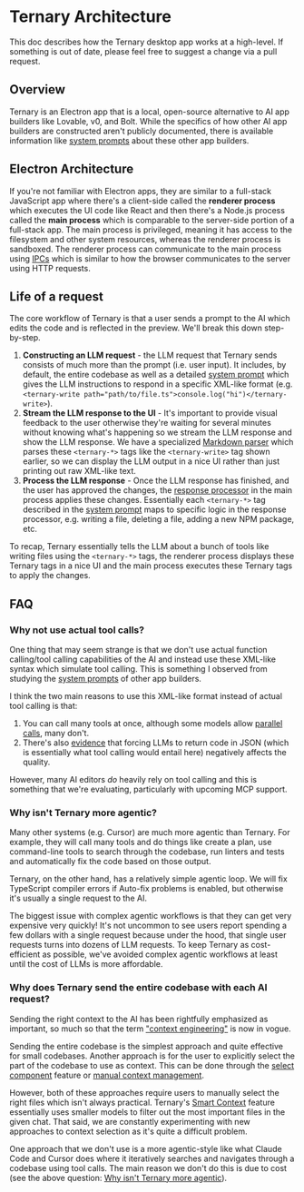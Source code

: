 # Ternary Architecture

This doc describes how the Ternary desktop app works at a high-level. If something is out of date, please feel free to suggest a change via a pull request.

## Overview

Ternary is an Electron app that is a local, open-source alternative to AI app builders like Lovable, v0, and Bolt. While the specifics of how other AI app builders are constructed aren't publicly documented, there is available information like [system prompts](https://github.com/x1xhlol/system-prompts-and-models-of-ai-tools) about these other app builders.

## Electron Architecture

If you're not familiar with Electron apps, they are similar to a full-stack JavaScript app where there's a client-side called the **renderer process** which executes the UI code like React and then there's a Node.js process called the **main process** which is comparable to the server-side portion of a full-stack app. The main process is privileged, meaning it has access to the filesystem and other system resources, whereas the renderer process is sandboxed. The renderer process can communicate to the main process using [IPCs](https://en.wikipedia.org/wiki/Inter-process_communication) which is similar to how the browser communicates to the server using HTTP requests.

## Life of a request

The core workflow of Ternary is that a user sends a prompt to the AI which edits the code and is reflected in the preview. We'll break this down step-by-step.

1. **Constructing an LLM request** - the LLM request that Ternary sends consists of much more than the prompt (i.e. user input). It includes, by default, the entire codebase as well as a detailed [system prompt](https://github.com/ternary-sh/ternary/blob/main/src/prompts/system_prompt.ts) which gives the LLM instructions to respond in a specific XML-like format (e.g. `<ternary-write path="path/to/file.ts">console.log("hi")</ternary-write>`).
2. **Stream the LLM response to the UI** - It's important to provide visual feedback to the user otherwise they're waiting for several minutes without knowing what's happening so we stream the LLM response and show the LLM response. We have a specialized [Markdown parser](https://github.com/ternary-sh/ternary/blob/main/src/components/chat/TernaryMarkdownParser.tsx) which parses these `<ternary-*>` tags like the `<ternary-write>` tag shown earlier, so we can display the LLM output in a nice UI rather than just printing out raw XML-like text.
3. **Process the LLM response** - Once the LLM response has finished, and the user has approved the changes, the [response processor](https://github.com/ternary-sh/ternary/blob/main/src/ipc/processors/response_processor.ts) in the main process applies these changes. Essentially each `<ternary-*>` tag described in the [system prompt](https://github.com/ternary-sh/ternary/blob/main/src/prompts/system_prompt.ts) maps to specific logic in the response processor, e.g. writing a file, deleting a file, adding a new NPM package, etc.

To recap, Ternary essentially tells the LLM about a bunch of tools like writing files using the `<ternary-*>` tags, the renderer process displays these Ternary tags in a nice UI and the main process executes these Ternary tags to apply the changes.

## FAQ

### Why not use actual tool calls?

One thing that may seem strange is that we don't use actual function calling/tool calling capabilities of the AI and instead use these XML-like syntax which simulate tool calling. This is something I observed from studying the [system prompts](https://github.com/x1xhlol/system-prompts-and-models-of-ai-tools) of other app builders.

I think the two main reasons to use this XML-like format instead of actual tool calling is that:

1. You can call many tools at once, although some models allow [parallel calls](https://platform.openai.com/docs/guides/function-calling/parallel-function-calling#parallel-function-calling), many don't.
2. There's also [evidence](https://aider.chat/2024/08/14/code-in-json.html) that forcing LLMs to return code in JSON (which is essentially what tool calling would entail here) negatively affects the quality.

However, many AI editors _do_ heavily rely on tool calling and this is something that we're evaluating, particularly with upcoming MCP support.

### Why isn't Ternary more agentic?

Many other systems (e.g. Cursor) are much more agentic than Ternary. For example, they will call many tools and do things like create a plan, use command-line tools to search through the codebase, run linters and tests and automatically fix the code based on those output.

Ternary, on the other hand, has a relatively simple agentic loop. We will fix TypeScript compiler errors if Auto-fix problems is enabled, but otherwise it's usually a single request to the AI.

The biggest issue with complex agentic workflows is that they can get very expensive very quickly! It's not uncommon to see users report spending a few dollars with a single request because under the hood, that single user requests turns into dozens of LLM requests. To keep Ternary as cost-efficient as possible, we've avoided complex agentic workflows at least until the cost of LLMs is more affordable.

### Why does Ternary send the entire codebase with each AI request?

Sending the right context to the AI has been rightfully emphasized as important, so much so that the term ["context engineering"](https://www.philschmid.de/context-engineering) is now in vogue.

Sending the entire codebase is the simplest approach and quite effective for small codebases. Another approach is for the user to explicitly select the part of the codebase to use as context. This can be done through the [select component](https://www.ternary.sh/docs/releases/0.8.0) feature or [manual context management](https://www.ternary.sh/docs/guides/large-apps#manual-context-management).

However, both of these approaches require users to manually select the right files which isn't always practical. Ternary's [Smart Context](https://www.ternary.sh/docs/guides/ai-models/pro-modes#smart-context) feature essentially uses smaller models to filter out the most important files in the given chat. That said, we are constantly experimenting with new approaches to context selection as it's quite a difficult problem.

One approach that we don't use is a more agentic-style like what Claude Code and Cursor does where it iteratively searches and navigates through a codebase using tool calls. The main reason we don't do this is due to cost (see the above question: [Why isn't Ternary more agentic](#why-isnt-ternary-more-agentic)).
